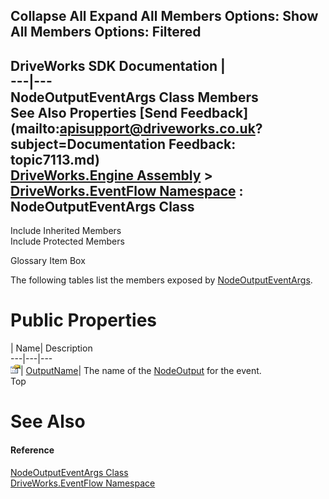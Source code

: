 Collapse All Expand All Members Options: Show All  Members Options: Filtered   
---  
DriveWorks SDK Documentation  |   
---|---  
NodeOutputEventArgs Class Members   
See Also Properties [Send Feedback](mailto:apisupport@driveworks.co.uk?subject=Documentation Feedback: topic7113.md)  
[DriveWorks.Engine Assembly](topic2156.md) > [DriveWorks.EventFlow Namespace](topic6871.md) : NodeOutputEventArgs Class  
---  
  
Include Inherited Members    
Include Protected Members  


Glossary Item Box

The following tables list the members exposed by [NodeOutputEventArgs](topic7113.md).

# Public Properties

| Name| Description  
---|---|---  
![Public Property](dotnetimages/publicProperty.gif)| [OutputName](topic7119.md)| The name of the [NodeOutput](topic7074.md) for the event.   
Top

# See Also

#### Reference

[NodeOutputEventArgs Class](topic7113.md)   
[DriveWorks.EventFlow Namespace](topic6871.md)


